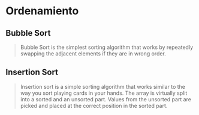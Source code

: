 # Ordenamiento 
## Bubble Sort 

 > Bubble Sort is the simplest sorting algorithm that works by repeatedly swapping the adjacent elements if they are in 
 > wrong order.


## Insertion Sort
 
 > Insertion sort is a simple sorting algorithm that works similar to the way you sort playing cards in your hands. The array is virtually split into a sorted and an unsorted part. Values from the unsorted part are picked and placed at the correct position in the sorted part.
